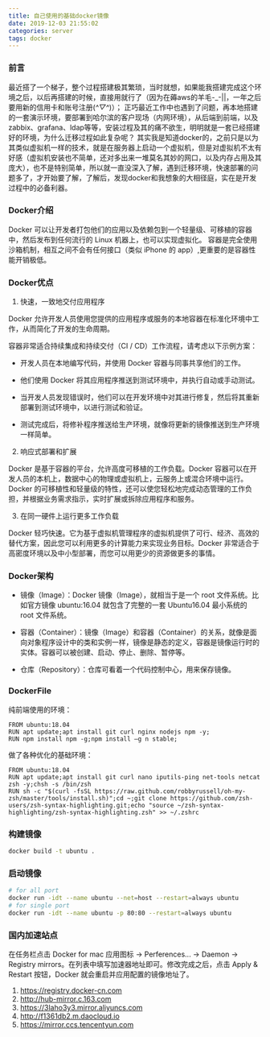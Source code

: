 ```yaml
---
title: 自己使用的基础docker镜像
date: 2019-12-03 21:55:02
categories: server
tags: docker
---
```


### 前言

最近搭了一个梯子，整个过程搭建极其繁琐，当时就想，如果能我搭建完成这个环境之后，以后再搭建的时候，直接用就行了（因为在薅aws的羊毛-_-||，一年之后要用新的信用卡和账号注册(*^▽^*)）；
正巧最近工作中也遇到了问题，再本地搭建的一套演示环境，要部署到哈尔滨的客户现场（内网环境），从后端到前端，以及zabbix、grafana、ldap等等，安装过程及其的痛不欲生，明明就是一套已经搭建好的环境，为什么迁移过程如此复杂呢？
其实我是知道docker的，之前只是以为其类似虚拟机一样的技术，就是在服务器上启动一个虚拟机，但是对虚拟机不太有好感（虚拟机安装也不简单，还对多出来一堆莫名其妙的网口，以及内存占用及其庞大），也不是特别简单，所以就一直没深入了解，遇到迁移环境，快速部署的问题多了，才开始要了解，了解后，发现docker和我想象的大相径庭，实在是开发过程中的必备利器。

### Docker介绍

Docker 可以让开发者打包他们的应用以及依赖包到一个轻量级、可移植的容器中，然后发布到任何流行的 Linux 机器上，也可以实现虚拟化。
容器是完全使用沙箱机制，相互之间不会有任何接口（类似 iPhone 的 app）,更重要的是容器性能开销极低。

### Docker优点

1. 快速，一致地交付应用程序

Docker 允许开发人员使用您提供的应用程序或服务的本地容器在标准化环境中工作，从而简化了开发的生命周期。

容器非常适合持续集成和持续交付（CI / CD）工作流程，请考虑以下示例方案：

- 开发人员在本地编写代码，并使用 Docker 容器与同事共享他们的工作。

- 他们使用 Docker 将其应用程序推送到测试环境中，并执行自动或手动测试。

- 当开发人员发现错误时，他们可以在开发环境中对其进行修复，然后将其重新部署到测试环境中，以进行测试和验证。

- 测试完成后，将修补程序推送给生产环境，就像将更新的镜像推送到生产环境一样简单。

2. 响应式部署和扩展

Docker 是基于容器的平台，允许高度可移植的工作负载。Docker 容器可以在开发人员的本机上，数据中心的物理或虚拟机上，云服务上或混合环境中运行。
Docker 的可移植性和轻量级的特性，还可以使您轻松地完成动态管理的工作负担，并根据业务需求指示，实时扩展或拆除应用程序和服务。

3. 在同一硬件上运行更多工作负载

Docker 轻巧快速。它为基于虚拟机管理程序的虚拟机提供了可行、经济、高效的替代方案，因此您可以利用更多的计算能力来实现业务目标。Docker 非常适合于高密度环境以及中小型部署，而您可以用更少的资源做更多的事情。

### Docker架构

- 镜像（Image）：Docker 镜像（Image），就相当于是一个 root 文件系统。比如官方镜像 ubuntu:16.04 就包含了完整的一套 Ubuntu16.04 最小系统的 root 文件系统。

- 容器（Container）：镜像（Image）和容器（Container）的关系，就像是面向对象程序设计中的类和实例一样，镜像是静态的定义，容器是镜像运行时的实体。容器可以被创建、启动、停止、删除、暂停等。

- 仓库（Repository）：仓库可看着一个代码控制中心，用来保存镜像。

### DockerFile

纯前端使用的环境：

```
FROM ubuntu:18.04
RUN apt update;apt install git curl nginx nodejs npm -y;
RUN npm install npm -g;npm install –g n stable;
```

做了各种优化的基础环境：

```
FROM ubuntu:18.04
RUN apt update;apt install git curl nano iputils-ping net-tools netcat zsh -y;chsh -s /bin/zsh
RUN sh -c "$(curl -fsSL https://raw.github.com/robbyrussell/oh-my-zsh/master/tools/install.sh)";cd ~;git clone https://github.com/zsh-users/zsh-syntax-highlighting.git;echo "source ~/zsh-syntax-highlighting/zsh-syntax-highlighting.zsh" >> ~/.zshrc
```

### 构建镜像

```bash
docker build -t ubuntu .
```

### 启动镜像

```bash
# for all port
docker run -idt --name ubuntu --net=host --restart=always ubuntu
# for single port
docker run -idt --name ubuntu -p 80:80 --restart=always ubuntu
```

### 国内加速站点

在任务栏点击 Docker for mac 应用图标 -> Perferences... -> Daemon -> Registry mirrors。在列表中填写加速器地址即可。修改完成之后，点击 Apply & Restart 按钮，Docker 就会重启并应用配置的镜像地址了。

1. https://registry.docker-cn.com
2. http://hub-mirror.c.163.com
3. https://3laho3y3.mirror.aliyuncs.com
4. http://f1361db2.m.daocloud.io
5. https://mirror.ccs.tencentyun.com